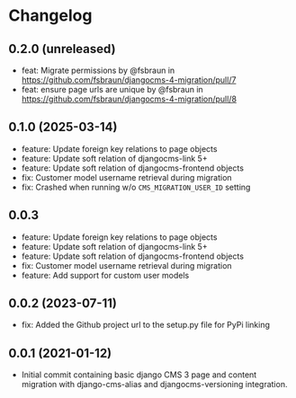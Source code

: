 # Changelog

## 0.2.0 (unreleased)

* feat: Migrate permissions by @fsbraun in https://github.com/fsbraun/djangocms-4-migration/pull/7
* feat: ensure page urls are unique by @fsbraun in https://github.com/fsbraun/djangocms-4-migration/pull/8

## 0.1.0 (2025-03-14)

* feature: Update foreign key relations to page objects
* feature: Update soft relation of djangocms-link 5+
* feature: Update soft relation of djangocms-frontend objects
* fix: Customer model username retrieval during migration
* fix: Crashed when running w/o `CMS_MIGRATION_USER_ID` setting

## 0.0.3

* feature: Update foreign key relations to page objects
* feature: Update soft relation of djangocms-link 5+
* feature: Update soft relation of djangocms-frontend objects
* fix: Customer model username retrieval during migration
* feature: Add support for custom user models

## 0.0.2 (2023-07-11)
* fix: Added the Github project url to the setup.py file for PyPi linking

## 0.0.1 (2021-01-12)
* Initial commit containing basic django CMS 3 page and content migration with django-cms-alias and djangocms-versioning integration.
